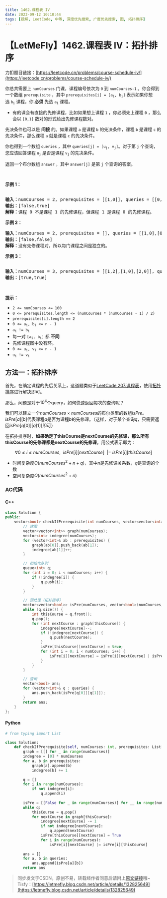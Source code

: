 ```yaml
---
title: 1462.课程表 IV
date: 2023-09-12 10:10:44
tags: [题解, LeetCode, 中等, 深度优先搜索, 广度优先搜索, 图, 拓扑排序]
---
```


# 【LetMeFly】1462.课程表 IV：拓扑排序

力扣题目链接：[https://leetcode.cn/problems/course-schedule-iv/](https://leetcode.cn/problems/course-schedule-iv/)

<p>你总共需要上<meta charset="UTF-8" />&nbsp;<code>numCourses</code>&nbsp;门课，课程编号依次为 <code>0</code>&nbsp;到&nbsp;<code>numCourses-1</code>&nbsp;。你会得到一个数组&nbsp;<code>prerequisite</code> ，其中<meta charset="UTF-8" />&nbsp;<code>prerequisites[i] = [a<sub>i</sub>, b<sub>i</sub>]</code>&nbsp;表示如果你想选<meta charset="UTF-8" />&nbsp;<code>b<sub>i</sub></code> 课程，你<strong> 必须</strong> 先选<meta charset="UTF-8" />&nbsp;<code>a<sub>i</sub></code>&nbsp;课程。</p>

<ul>
	<li>有的课会有直接的先修课程，比如如果想上课程 <code>1</code>&nbsp;，你必须先上课程 <code>0</code>&nbsp;，那么会以 <code>[0,1]</code>&nbsp;数对的形式给出先修课程数对。</li>
</ul>

<p>先决条件也可以是 <strong>间接</strong> 的。如果课程 <code>a</code> 是课程 <code>b</code> 的先决条件，课程 <code>b</code> 是课程 <code>c</code> 的先决条件，那么课程 <code>a</code> 就是课程 <code>c</code> 的先决条件。</p>

<p>你也得到一个数组<meta charset="UTF-8" />&nbsp;<code>queries</code>&nbsp;，其中<meta charset="UTF-8" />&nbsp;<code>queries[j] = [u<sub>j</sub>, v<sub>j</sub>]</code>。对于第 <code>j</code> 个查询，您应该回答课程<meta charset="UTF-8" />&nbsp;<code>u<sub>j</sub></code>&nbsp;是否是课程<meta charset="UTF-8" />&nbsp;<code>v<sub>j</sub></code>&nbsp;的先决条件。</p>

<p>返回一个布尔数组 <code>answer</code> ，其中 <code>answer[j]</code> 是第 <code>j</code> 个查询的答案。</p>

<p>&nbsp;</p>

<p><strong>示例 1：</strong></p>

<p><img alt="" src="https://assets.leetcode.com/uploads/2021/05/01/courses4-1-graph.jpg" /></p>

<pre>
<strong>输入：</strong>numCourses = 2, prerequisites = [[1,0]], queries = [[0,1],[1,0]]
<strong>输出：</strong>[false,true]
<strong>解释：</strong>课程 0 不是课程 1 的先修课程，但课程 1 是课程 0 的先修课程。
</pre>

<p><strong>示例 2：</strong></p>

<pre>
<strong>输入：</strong>numCourses = 2, prerequisites = [], queries = [[1,0],[0,1]]
<strong>输出：</strong>[false,false]
<strong>解释：</strong>没有先修课程对，所以每门课程之间是独立的。
</pre>

<p><strong>示例 3：</strong></p>

<p><img alt="" src="https://assets.leetcode.com/uploads/2021/05/01/courses4-3-graph.jpg" /></p>

<pre>
<strong>输入：</strong>numCourses = 3, prerequisites = [[1,2],[1,0],[2,0]], queries = [[1,0],[1,2]]
<strong>输出：</strong>[true,true]
</pre>

<p>&nbsp;</p>

<p><strong>提示：</strong></p>

<p><meta charset="UTF-8" /></p>

<ul>
	<li><code>2 &lt;= numCourses &lt;= 100</code></li>
	<li><code>0 &lt;= prerequisites.length &lt;= (numCourses * (numCourses - 1) / 2)</code></li>
	<li><code>prerequisites[i].length == 2</code></li>
	<li><code>0 &lt;= a<sub>i</sub>, b<sub>i</sub>&nbsp;&lt;= n - 1</code></li>
	<li><code>a<sub>i</sub>&nbsp;!= b<sub>i</sub></code></li>
	<li>每一对<meta charset="UTF-8" />&nbsp;<code>[a<sub>i</sub>, b<sub>i</sub>]</code>&nbsp;都 <strong>不同</strong></li>
	<li>先修课程图中没有环。</li>
	<li><code>0 &lt;= u<sub>i</sub>, v<sub>i</sub>&nbsp;&lt;= n - 1</code></li>
	<li><code>u<sub>i</sub>&nbsp;!= v<sub>i</sub></code></li>
</ul>


    
## 方法一：拓扑排序

首先，在确定课程的先后关系上，这道题类似于[LeetCode 207.课程表](https://blog.tisfy.eu.org/2022/07/23/LeetCode%20%E5%89%91%E6%8C%87%20Offer%20II%200115.%20%E9%87%8D%E5%BB%BA%E5%BA%8F%E5%88%97/)，使用[拓扑排序](https://blog.tisfy.eu.org/tags/%E6%8B%93%E6%89%91%E6%8E%92%E5%BA%8F/)进行解决即可。

那么，问题是对于$10^4$个query，如何快速返回每次的查询呢？

我们可以建立一个$numCourses\times numCourses$的布尔类型的数组$isPre$。$isPre[a][b]$代表课程$a$是否为课程$b$的先修课。（这样，对于某个查询$q$，只需要返回$isPre[q[0]][q[1]]$即可）

在拓扑排序时，**如果确定了thisCourse是nextCourse的先修课，那么所有thisCourse的先修课都是nextCourse的先修课**。用公式表示即为：

$$\forall 0\leq i\leq numCourses,\ \ isPre[i][nextCourse]\ \ |=\ isPre[i][thisCourse]$$

+ 时间复杂度$O(numCourses^2 + n + q)$，其中$n$是先修课关系数，$q$是查询的个数
+ 空间复杂度$O(numCourses^2 + n)$

### AC代码

#### C++

```cpp
class Solution {
public:
    vector<bool> checkIfPrerequisite(int numCourses, vector<vector<int>>& prerequisites, vector<vector<int>>& queries) {
        // 建图
        vector<vector<int>> graph(numCourses);
        vector<int> indegree(numCourses);
        for (vector<int>& ab : prerequisites) {
            graph[ab[0]].push_back(ab[1]);
            indegree[ab[1]]++;
        }

        // 初始化队列
        queue<int> q;
        for (int i = 0; i < numCourses; i++) {
            if (!indegree[i]) {
                q.push(i);
            }
        }

        // 预处理（拓扑排序）
        vector<vector<bool>> isPre(numCourses, vector<bool>(numCourses, false));
        while (q.size()) {
            int thisCourse = q.front();
            q.pop();
            for (int nextCourse : graph[thisCourse]) {
                indegree[nextCourse]--;
                if (!indegree[nextCourse]) {
                    q.push(nextCourse);
                }
                isPre[thisCourse][nextCourse] = true;
                for (int i = 0; i < numCourses; i++) {
                    isPre[i][nextCourse] = isPre[i][nextCourse] | isPre[i][thisCourse];  // vector不支持|=
                }
            }
        }

        // 查询
        vector<bool> ans;
        for (vector<int>& q : queries) {
            ans.push_back(isPre[q[0]][q[1]]);
        }
        return ans;
    }
};
```

#### Python

```python
# from typing import List

class Solution:
    def checkIfPrerequisite(self, numCourses: int, prerequisites: List[List[int]], queries: List[List[int]]) -> List[bool]:
        graph = [[] for _ in range(numCourses)]
        indegree = [0] * numCourses
        for a, b in prerequisites:
            graph[a].append(b)
            indegree[b] += 1
        
        q = []
        for i in range(numCourses):
            if not indegree[i]:
                q.append(i)
        
        isPre = [[False for _ in range(numCourses)] for __ in range(numCourses)]
        while q:
            thisCourse = q.pop()
            for nextCourse in graph[thisCourse]:
                indegree[nextCourse] -= 1
                if not indegree[nextCourse]:
                    q.append(nextCourse)
                isPre[thisCourse][nextCourse] = True
                for i in range(numCourses):
                    isPre[i][nextCourse] |= isPre[i][thisCourse]
        
        ans = []
        for a, b in queries:
            ans.append(isPre[a][b])
        return ans

```

> 同步发文于CSDN，原创不易，转载经作者同意后请附上[原文链接](https://blog.tisfy.eu.org/2023/09/12/LeetCode%201462.%E8%AF%BE%E7%A8%8B%E8%A1%A8IV/)哦~
> Tisfy：[https://letmefly.blog.csdn.net/article/details/132825649](https://letmefly.blog.csdn.net/article/details/132825649)
